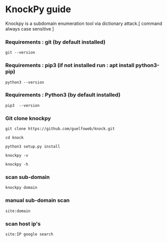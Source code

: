 # KnockPy guide

<p> Knockpy is a subdomain enumeration tool via dictionary attack.[ command always case sensitive ] </p>

### Requirements : git (by default installed)	
	git --version
### Requirements : pip3 (if not installed run : apt install python3-pip)	
	python3 --version
### Requirements : Python3 (by default installed)	
	pip3  --version
	
### Git clone knockpy	
	git clone https://github.com/guelfoweb/knock.git
	
	cd knock
	
	python3 setup.py install
	
	knockpy -v
	
	knockpy -h
	
### scan sub-domain
	knockpy domain
	
### manual sub-domain scan	
	site:domain
	
### scan host ip's	
	site:IP google search